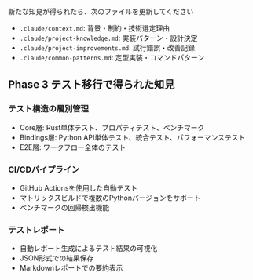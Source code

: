 新たな知見が得られたら、次のファイルを更新してください

- `.claude/context.md`: 背景・制約・技術選定理由
- `.claude/project-knowledge.md`: 実装パターン・設計決定
- `.claude/project-improvements.md`: 試行錯誤・改善記録
- `.claude/common-patterns.md`: 定型実装・コマンドパターン

## Phase 3 テスト移行で得られた知見

### テスト構造の層別管理
- Core層: Rust単体テスト、プロパティテスト、ベンチマーク
- Bindings層: Python API単体テスト、統合テスト、パフォーマンステスト
- E2E層: ワークフロー全体のテスト

### CI/CDパイプライン
- GitHub Actionsを使用した自動テスト
- マトリックスビルドで複数のPythonバージョンをサポート
- ベンチマークの回帰検出機能

### テストレポート
- 自動レポート生成によるテスト結果の可視化
- JSON形式での結果保存
- Markdownレポートでの要約表示